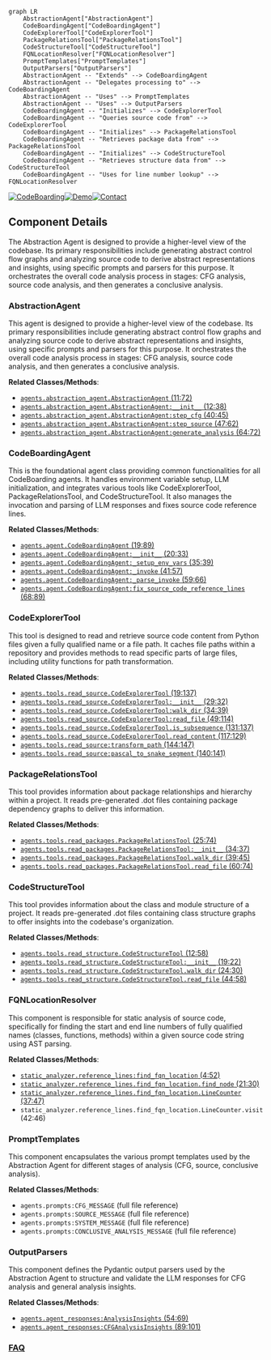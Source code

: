 ```mermaid
graph LR
    AbstractionAgent["AbstractionAgent"]
    CodeBoardingAgent["CodeBoardingAgent"]
    CodeExplorerTool["CodeExplorerTool"]
    PackageRelationsTool["PackageRelationsTool"]
    CodeStructureTool["CodeStructureTool"]
    FQNLocationResolver["FQNLocationResolver"]
    PromptTemplates["PromptTemplates"]
    OutputParsers["OutputParsers"]
    AbstractionAgent -- "Extends" --> CodeBoardingAgent
    AbstractionAgent -- "Delegates processing to" --> CodeBoardingAgent
    AbstractionAgent -- "Uses" --> PromptTemplates
    AbstractionAgent -- "Uses" --> OutputParsers
    CodeBoardingAgent -- "Initializes" --> CodeExplorerTool
    CodeBoardingAgent -- "Queries source code from" --> CodeExplorerTool
    CodeBoardingAgent -- "Initializes" --> PackageRelationsTool
    CodeBoardingAgent -- "Retrieves package data from" --> PackageRelationsTool
    CodeBoardingAgent -- "Initializes" --> CodeStructureTool
    CodeBoardingAgent -- "Retrieves structure data from" --> CodeStructureTool
    CodeBoardingAgent -- "Uses for line number lookup" --> FQNLocationResolver
```
[![CodeBoarding](https://img.shields.io/badge/Generated%20by-CodeBoarding-9cf?style=flat-square)](https://github.com/CodeBoarding/GeneratedOnBoardings)[![Demo](https://img.shields.io/badge/Try%20our-Demo-blue?style=flat-square)](https://www.codeboarding.org/demo)[![Contact](https://img.shields.io/badge/Contact%20us%20-%20contact@codeboarding.org-lightgrey?style=flat-square)](mailto:contact@codeboarding.org)

## Component Details

The Abstraction Agent is designed to provide a higher-level view of the codebase. Its primary responsibilities include generating abstract control flow graphs and analyzing source code to derive abstract representations and insights, using specific prompts and parsers for this purpose. It orchestrates the overall code analysis process in stages: CFG analysis, source code analysis, and then generates a conclusive analysis.

### AbstractionAgent
This agent is designed to provide a higher-level view of the codebase. Its primary responsibilities include generating abstract control flow graphs and analyzing source code to derive abstract representations and insights, using specific prompts and parsers for this purpose. It orchestrates the overall code analysis process in stages: CFG analysis, source code analysis, and then generates a conclusive analysis.


**Related Classes/Methods**:

- <a href="https://github.com/CodeBoarding/CodeBoarding/blob/master/agents/abstraction_agent.py#L11-L72" target="_blank" rel="noopener noreferrer">`agents.abstraction_agent.AbstractionAgent` (11:72)</a>
- <a href="https://github.com/CodeBoarding/CodeBoarding/blob/master/agents/abstraction_agent.py#L12-L38" target="_blank" rel="noopener noreferrer">`agents.abstraction_agent.AbstractionAgent:__init__` (12:38)</a>
- <a href="https://github.com/CodeBoarding/CodeBoarding/blob/master/agents/abstraction_agent.py#L40-L45" target="_blank" rel="noopener noreferrer">`agents.abstraction_agent.AbstractionAgent:step_cfg` (40:45)</a>
- <a href="https://github.com/CodeBoarding/CodeBoarding/blob/master/agents/abstraction_agent.py#L47-L62" target="_blank" rel="noopener noreferrer">`agents.abstraction_agent.AbstractionAgent:step_source` (47:62)</a>
- <a href="https://github.com/CodeBoarding/CodeBoarding/blob/master/agents/abstraction_agent.py#L64-L72" target="_blank" rel="noopener noreferrer">`agents.abstraction_agent.AbstractionAgent:generate_analysis` (64:72)</a>


### CodeBoardingAgent
This is the foundational agent class providing common functionalities for all CodeBoarding agents. It handles environment variable setup, LLM initialization, and integrates various tools like CodeExplorerTool, PackageRelationsTool, and CodeStructureTool. It also manages the invocation and parsing of LLM responses and fixes source code reference lines.


**Related Classes/Methods**:

- <a href="https://github.com/CodeBoarding/CodeBoarding/blob/master/agents/agent.py#L19-L89" target="_blank" rel="noopener noreferrer">`agents.agent.CodeBoardingAgent` (19:89)</a>
- <a href="https://github.com/CodeBoarding/CodeBoarding/blob/master/agents/agent.py#L20-L33" target="_blank" rel="noopener noreferrer">`agents.agent.CodeBoardingAgent:__init__` (20:33)</a>
- <a href="https://github.com/CodeBoarding/CodeBoarding/blob/master/agents/agent.py#L35-L39" target="_blank" rel="noopener noreferrer">`agents.agent.CodeBoardingAgent:_setup_env_vars` (35:39)</a>
- <a href="https://github.com/CodeBoarding/CodeBoarding/blob/master/agents/agent.py#L41-L57" target="_blank" rel="noopener noreferrer">`agents.agent.CodeBoardingAgent:_invoke` (41:57)</a>
- <a href="https://github.com/CodeBoarding/CodeBoarding/blob/master/agents/agent.py#L59-L66" target="_blank" rel="noopener noreferrer">`agents.agent.CodeBoardingAgent:_parse_invoke` (59:66)</a>
- <a href="https://github.com/CodeBoarding/CodeBoarding/blob/master/agents/agent.py#L68-L89" target="_blank" rel="noopener noreferrer">`agents.agent.CodeBoardingAgent:fix_source_code_reference_lines` (68:89)</a>


### CodeExplorerTool
This tool is designed to read and retrieve source code content from Python files given a fully qualified name or a file path. It caches file paths within a repository and provides methods to read specific parts of large files, including utility functions for path transformation.


**Related Classes/Methods**:

- <a href="https://github.com/CodeBoarding/CodeBoarding/blob/master/agents/tools/read_source.py#L19-L137" target="_blank" rel="noopener noreferrer">`agents.tools.read_source.CodeExplorerTool` (19:137)</a>
- <a href="https://github.com/CodeBoarding/CodeBoarding/blob/master/agents/tools/read_source.py#L29-L32" target="_blank" rel="noopener noreferrer">`agents.tools.read_source.CodeExplorerTool:__init__` (29:32)</a>
- <a href="https://github.com/CodeBoarding/CodeBoarding/blob/master/agents/tools/read_source.py#L34-L39" target="_blank" rel="noopener noreferrer">`agents.tools.read_source.CodeExplorerTool:walk_dir` (34:39)</a>
- <a href="https://github.com/CodeBoarding/CodeBoarding/blob/master/agents/tools/read_source.py#L49-L114" target="_blank" rel="noopener noreferrer">`agents.tools.read_source.CodeExplorerTool:read_file` (49:114)</a>
- <a href="https://github.com/CodeBoarding/CodeBoarding/blob/master/agents/tools/read_source.py#L131-L137" target="_blank" rel="noopener noreferrer">`agents.tools.read_source.CodeExplorerTool.is_subsequence` (131:137)</a>
- <a href="https://github.com/CodeBoarding/CodeBoarding/blob/master/agents/tools/read_source.py#L117-L129" target="_blank" rel="noopener noreferrer">`agents.tools.read_source.CodeExplorerTool.read_content` (117:129)</a>
- <a href="https://github.com/CodeBoarding/CodeBoarding/blob/master/agents/tools/read_source.py#L144-L147" target="_blank" rel="noopener noreferrer">`agents.tools.read_source:transform_path` (144:147)</a>
- <a href="https://github.com/CodeBoarding/CodeBoarding/blob/master/agents/tools/read_source.py#L140-L141" target="_blank" rel="noopener noreferrer">`agents.tools.read_source:pascal_to_snake_segment` (140:141)</a>


### PackageRelationsTool
This tool provides information about package relationships and hierarchy within a project. It reads pre-generated .dot files containing package dependency graphs to deliver this information.


**Related Classes/Methods**:

- <a href="https://github.com/CodeBoarding/CodeBoarding/blob/master/agents/tools/read_packages.py#L25-L74" target="_blank" rel="noopener noreferrer">`agents.tools.read_packages.PackageRelationsTool` (25:74)</a>
- <a href="https://github.com/CodeBoarding/CodeBoarding/blob/master/agents/tools/read_packages.py#L34-L37" target="_blank" rel="noopener noreferrer">`agents.tools.read_packages.PackageRelationsTool:__init__` (34:37)</a>
- <a href="https://github.com/CodeBoarding/CodeBoarding/blob/master/agents/tools/read_packages.py#L39-L45" target="_blank" rel="noopener noreferrer">`agents.tools.read_packages.PackageRelationsTool.walk_dir` (39:45)</a>
- <a href="https://github.com/CodeBoarding/CodeBoarding/blob/master/agents/tools/read_packages.py#L60-L74" target="_blank" rel="noopener noreferrer">`agents.tools.read_packages.PackageRelationsTool.read_file` (60:74)</a>


### CodeStructureTool
This tool provides information about the class and module structure of a project. It reads pre-generated .dot files containing class structure graphs to offer insights into the codebase's organization.


**Related Classes/Methods**:

- <a href="https://github.com/CodeBoarding/CodeBoarding/blob/master/agents/tools/read_structure.py#L12-L58" target="_blank" rel="noopener noreferrer">`agents.tools.read_structure.CodeStructureTool` (12:58)</a>
- <a href="https://github.com/CodeBoarding/CodeBoarding/blob/master/agents/tools/read_structure.py#L19-L22" target="_blank" rel="noopener noreferrer">`agents.tools.read_structure.CodeStructureTool:__init__` (19:22)</a>
- <a href="https://github.com/CodeBoarding/CodeBoarding/blob/master/agents/tools/read_structure.py#L24-L30" target="_blank" rel="noopener noreferrer">`agents.tools.read_structure.CodeStructureTool.walk_dir` (24:30)</a>
- <a href="https://github.com/CodeBoarding/CodeBoarding/blob/master/agents/tools/read_structure.py#L44-L58" target="_blank" rel="noopener noreferrer">`agents.tools.read_structure.CodeStructureTool.read_file` (44:58)</a>


### FQNLocationResolver
This component is responsible for static analysis of source code, specifically for finding the start and end line numbers of fully qualified names (classes, functions, methods) within a given source code string using AST parsing.


**Related Classes/Methods**:

- <a href="https://github.com/CodeBoarding/CodeBoarding/blob/master/static_analyzer/reference_lines.py#L4-L52" target="_blank" rel="noopener noreferrer">`static_analyzer.reference_lines:find_fqn_location` (4:52)</a>
- <a href="https://github.com/CodeBoarding/CodeBoarding/blob/master/static_analyzer/reference_lines.py#L21-L30" target="_blank" rel="noopener noreferrer">`static_analyzer.reference_lines.find_fqn_location.find_node` (21:30)</a>
- <a href="https://github.com/CodeBoarding/CodeBoarding/blob/master/static_analyzer/reference_lines.py#L37-L47" target="_blank" rel="noopener noreferrer">`static_analyzer.reference_lines.find_fqn_location.LineCounter` (37:47)</a>
- `static_analyzer.reference_lines.find_fqn_location.LineCounter.visit` (42:46)


### PromptTemplates
This component encapsulates the various prompt templates used by the Abstraction Agent for different stages of analysis (CFG, source, conclusive analysis).


**Related Classes/Methods**:

- `agents.prompts:CFG_MESSAGE` (full file reference)
- `agents.prompts:SOURCE_MESSAGE` (full file reference)
- `agents.prompts:SYSTEM_MESSAGE` (full file reference)
- `agents.prompts:CONCLUSIVE_ANALYSIS_MESSAGE` (full file reference)


### OutputParsers
This component defines the Pydantic output parsers used by the Abstraction Agent to structure and validate the LLM responses for CFG analysis and general analysis insights.


**Related Classes/Methods**:

- <a href="https://github.com/CodeBoarding/CodeBoarding/blob/master/agents/agent_responses.py#L54-L69" target="_blank" rel="noopener noreferrer">`agents.agent_responses:AnalysisInsights` (54:69)</a>
- <a href="https://github.com/CodeBoarding/CodeBoarding/blob/master/agents/agent_responses.py#L89-L101" target="_blank" rel="noopener noreferrer">`agents.agent_responses:CFGAnalysisInsights` (89:101)</a>




### [FAQ](https://github.com/CodeBoarding/GeneratedOnBoardings/tree/main?tab=readme-ov-file#faq)